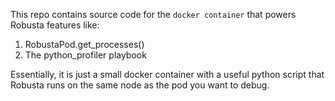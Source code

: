 This repo contains source code for the `docker container` that powers Robusta features like:

1. RobustaPod.get_processes()
2. The python_profiler playbook

Essentially, it is just a small docker container with a useful python script that Robusta runs on the same node as the pod you want to debug.